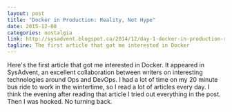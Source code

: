 ```yaml
---
layout: post
title: "Docker in Production: Reality, Not Hype"
date: 2015-12-08
categories: nostalgia
link: http://sysadvent.blogspot.ca/2014/12/day-1-docker-in-production-reality-not.html
tagline: The first article that got me interested in Docker
---
```

Here's the first article that got me interested in Docker. It appeared in
SysAdvent, an excellent collaboration between writers on interesting
technologies around Ops and DevOps. I had a lot of time on my 20 minute bus ride
to work in the wintertime, so I read a lot of articles every day. I think the
evening after reading that article I tried out everything in the post. Then I
was hooked. No turning back.
